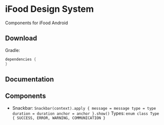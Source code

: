 # iFood Design System

Components for iFood Android

## Download

Gradle:
```gradle
dependencies {
}
```

## Documentation

## Components
* Snackbar:
		```
		Snackbar(context).apply {
        	message = message
        	type = type
        	duration = duration
        	anchor = anchor
    	}.show()
		```
		Types:
		```
		enum class Type {
    		SUCCESS,
    		ERROR,
    		WARNING,
    		COMMUNICATION
		}
		```
